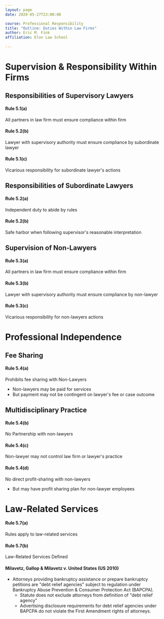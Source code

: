 ```yaml
---
layout: page
date: 2020-05-27T23:00:00

course: Professional Responsibility
title: "Outline: Duties Within Law Firms"
author: Eric M. Fink
affiliation: Elon Law School 
    
---
```


# Supervision & Responsibility Within Firms

## Responsibilities of Supervisory Lawyers

#### Rule 5.1(a)

All partners in law firm must ensure compliance within firm 

#### Rule 5.2(b)

Lawyer with supervisory authority must ensure compliance by subordinate lawyer 

#### Rule 5.1(c)

Vicarious responsibility for subordinate lawyer's actions 

## Responsibilities of Subordinate Lawyers

#### Rule 5.2(a)

Independent duty to abide by rules

#### Rule 5.2(b)

Safe harbor when following supervisor's reasonable interpretation 

## Supervision of Non-Lawyers

#### Rule 5.3(a)

All partners in law firm must ensure compliance within firm 

#### Rule 5.3(b)

Lawyer with supervisory authority must ensure compliance by non-lawyer

#### Rule 5.3(c)

Vicarious responsibility for non-lawyers actions 

# Professional Independence

## Fee Sharing

#### Rule 5.4(a)

Prohibits fee sharing with Non-Lawyers 

- Non-lawyers may be paid for services
- But payment may not be contingent on lawyer's fee or case outcome 

## Multidisciplinary Practice

#### Rule 5.4(b)

No Partnership with non-lawyers 

#### Rule 5.4(c)

Non-lawyer may not control law firm or lawyer's practice 

#### Rule 5.4(d)

No direct profit-sharing with non-lawyers 

- But may have profit sharing plan for non-lawyer employees 

# Law-Related Services

#### Rule 5.7(a)

Rules apply to law-related services 

#### Rule 5.7(b)

Law-Related Services Defined

#### Milavetz, Gallop & Milavetz v. United States (US 2010)

- Attorneys providing bankruptcy assistance or prepare bankruptcy petitions are "debt relief agencies" subject to regulation under Bankruptcy Abuse Prevention & Consumer Protection Act (BAPCPA). 
  - Statute does not exclude attorneys from definition of "debt relief agency" 
  - Advertising disclosure requirements for debt relief agencies under BAPCPA do not violate the First Amendment rights of attorneys. 